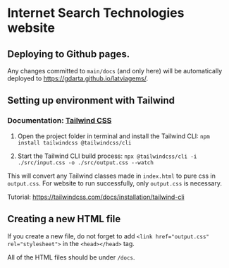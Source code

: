 # Internet Search Technologies website

## Deploying to Github pages.

Any changes committed to `main/docs` (and only here) will be automatically deployed to https://gdarta.github.io/latviagems/. 

## Setting up environment with Tailwind

### Documentation: [Tailwind CSS](https://tailwindcss.com/)

1. Open the project folder in terminal and install the Tailwind CLI: 
`npm install tailwindcss @tailwindcss/cli`

2. Start the Tailwind CLI build process:
`npx @tailwindcss/cli -i ./src/input.css -o ./src/output.css --watch`

This will convert any Tailwind classes made in `index.html` to pure css in `output.css`. For website to run successfully, only `output.css` is necessary.

Tutorial: https://tailwindcss.com/docs/installation/tailwind-cli

## Creating a new HTML file

If you create a new file, do not forget to add 
`<link href="output.css" rel="stylesheet">` in the `<head></head>` tag. 

All of the HTML files should be under `/docs`.
